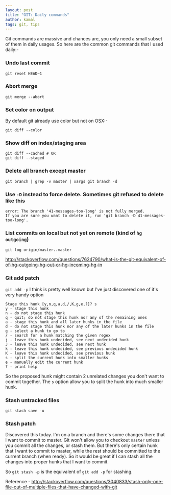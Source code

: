 ```yaml
---
layout: post
title: "GIT: Daily commands"
author: kamal
tags: git, tips
---
```


Git commands are massive and chances are, you only need a small subset of them in daily usages. So here are the common git commands that I used daily:-

### Undo last commit

```
git reset HEAD~1
```

### Abort merge

```
git merge --abort
```

### Set color on output
By default git already use color but not on OSX:-

```
git diff --color
```

### Show diff on index/staging area

```
git diff --cached # OR
git diff --staged
```

### Delete all branch except master

```
git branch | grep -v master | xargs git branch -d
```

### Use `-D` instead to force delete. Sometimes git refused to delete like this

```
error: The branch '41-messages-too-long' is not fully merged.
If you are sure you want to delete it, run 'git branch -D 41-messages-too-long'.
```

### List commits on local but not yet on remote (kind of `hg outgoing`)

```
git log origin/master..master
```
http://stackoverflow.com/questions/7624790/what-is-the-git-equivalent-of-of-hg-outgoing-hg-out-or-hg-incoming-hg-in

### Git add patch
`git add -p` I think is pretty well known but I've just discovered one of it's very handy option

```
Stage this hunk [y,n,q,a,d,/,K,g,e,?]? s
y - stage this hunk
n - do not stage this hunk
q - quit; do not stage this hunk nor any of the remaining ones
a - stage this hunk and all later hunks in the file
d - do not stage this hunk nor any of the later hunks in the file
g - select a hunk to go to
/ - search for a hunk matching the given regex
j - leave this hunk undecided, see next undecided hunk
J - leave this hunk undecided, see next hunk
k - leave this hunk undecided, see previous undecided hunk
K - leave this hunk undecided, see previous hunk
s - split the current hunk into smaller hunks
e - manually edit the current hunk
? - print help
```
So the proposed hunk might contain 2 unrelated changes you don't want to commit together. The `s` option allow you to split the hunk into much smaller hunk.

### Stash untracked files

```
git stash save -u
```

### Stash patch
Discovered this today. I'm on a branch and there's some changes there that I want to commit to master. Git won't allow you to checkout `master` unless you commit all the changes, or stash them. But there's only certain hunk that I want to commit to master, while the rest should be committed to the current branch (when ready). So it would be great if I can stash all the changes into proper hunks that I want to commit.

So `git stash -p` is the equivalent of `git add -p` for stashing.

Reference - http://stackoverflow.com/questions/3040833/stash-only-one-file-out-of-multiple-files-that-have-changed-with-git

